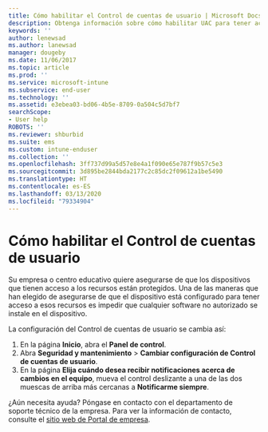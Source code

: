 ```yaml
---
title: Cómo habilitar el Control de cuentas de usuario | Microsoft Docs
description: Obtenga información sobre cómo habilitar UAC para tener acceso a los recursos de la empresa.
keywords: ''
author: lenewsad
ms.author: lanewsad
manager: dougeby
ms.date: 11/06/2017
ms.topic: article
ms.prod: ''
ms.service: microsoft-intune
ms.subservice: end-user
ms.technology: ''
ms.assetid: e3ebea03-bd06-4b5e-8709-0a504c5d7bf7
searchScope:
- User help
ROBOTS: ''
ms.reviewer: shburbid
ms.suite: ems
ms.custom: intune-enduser
ms.collection: ''
ms.openlocfilehash: 3ff737d99a5d57e8e4a1f090e65e787f9b57c5e3
ms.sourcegitcommit: 3d895be2844bda2177c2c85dc2f09612a1be5490
ms.translationtype: HT
ms.contentlocale: es-ES
ms.lasthandoff: 03/13/2020
ms.locfileid: "79334904"
---
```

# <a name="how-to-enable-user-access-control"></a>Cómo habilitar el Control de cuentas de usuario

Su empresa o centro educativo quiere asegurarse de que los dispositivos que tienen acceso a los recursos están protegidos. Una de las maneras que han elegido de asegurarse de que el dispositivo está configurado para tener acceso a esos recursos es impedir que cualquier software no autorizado se instale en el dispositivo.

La configuración del Control de cuentas de usuario se cambia así:

1. En la página **Inicio**, abra el **Panel de control**.
2. Abra **Seguridad y mantenimiento** > **Cambiar configuración de Control de cuentas de usuario**.
3. En la página **Elija cuándo desea recibir notificaciones acerca de cambios en el equipo**, mueva el control deslizante a una de las dos muescas de arriba más cercanas a **Notificarme siempre**.

¿Aún necesita ayuda? Póngase en contacto con el departamento de soporte técnico de la empresa. Para ver la información de contacto, consulte el [sitio web de Portal de empresa](https://go.microsoft.com/fwlink/?linkid=2010980).
